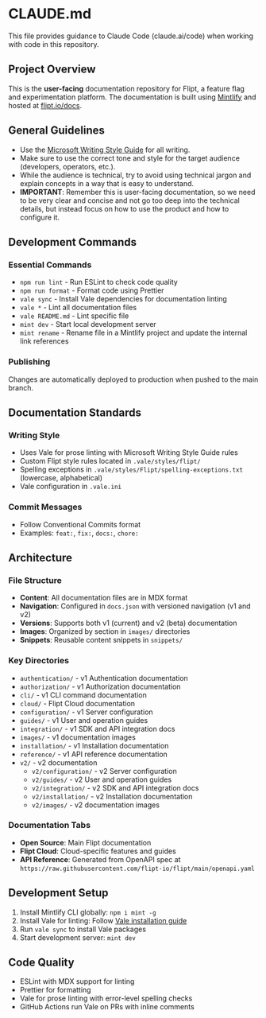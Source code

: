 # CLAUDE.md

This file provides guidance to Claude Code (claude.ai/code) when working with code in this repository.

## Project Overview

This is the **user-facing** documentation repository for Flipt, a feature flag and experimentation platform. The documentation is built using [Mintlify](https://mintlify.com/) and hosted at [flipt.io/docs](https://www.flipt.io/docs).

## General Guidelines

- Use the [Microsoft Writing Style Guide](https://learn.microsoft.com/en-us/style-guide/welcome/) for all writing.
- Make sure to use the correct tone and style for the target audience (developers, operators, etc.).
- While the audience is technical, try to avoid using technical jargon and explain concepts in a way that is easy to understand.
- **IMPORTANT**: Remember this is user-facing documentation, so we need to be very clear and concise and not go too deep into the technical details, but instead focus on how to use the product and how to configure it.

## Development Commands

### Essential Commands

- `npm run lint` - Run ESLint to check code quality
- `npm run format` - Format code using Prettier
- `vale sync` - Install Vale dependencies for documentation linting
- `vale *` - Lint all documentation files
- `vale README.md` - Lint specific file
- `mint dev` - Start local development server
- `mint rename` - Rename file in a Mintlify project and update the internal link references

### Publishing

Changes are automatically deployed to production when pushed to the main branch.

## Documentation Standards

### Writing Style

- Uses Vale for prose linting with Microsoft Writing Style Guide rules
- Custom Flipt style rules located in `.vale/styles/flipt/`
- Spelling exceptions in `.vale/styles/Flipt/spelling-exceptions.txt` (lowercase, alphabetical)
- Vale configuration in `.vale.ini`

### Commit Messages

- Follow Conventional Commits format
- Examples: `feat:`, `fix:`, `docs:`, `chore:`

## Architecture

### File Structure

- **Content**: All documentation files are in MDX format
- **Navigation**: Configured in `docs.json` with versioned navigation (v1 and v2)
- **Versions**: Supports both v1 (current) and v2 (beta) documentation
- **Images**: Organized by section in `images/` directories
- **Snippets**: Reusable content snippets in `snippets/`

### Key Directories

- `authentication/` - v1 Authentication documentation
- `authorization/` - v1 Authorization documentation
- `cli/` - v1 CLI command documentation
- `cloud/` - Flipt Cloud documentation
- `configuration/` - v1 Server configuration
- `guides/` - v1 User and operation guides
- `integration/` - v1 SDK and API integration docs
- `images/` - v1 documentation images
- `installation/` - v1 Installation documentation
- `reference/` - v1 API reference documentation
- `v2/` - v2 documentation
  - `v2/configuration/` - v2 Server configuration
  - `v2/guides/` - v2 User and operation guides
  - `v2/integration/` - v2 SDK and API integration docs
  - `v2/installation/` - v2 Installation documentation
  - `v2/images/` - v2 documentation images

### Documentation Tabs

- **Open Source**: Main Flipt documentation
- **Flipt Cloud**: Cloud-specific features and guides
- **API Reference**: Generated from OpenAPI spec at `https://raw.githubusercontent.com/flipt-io/flipt/main/openapi.yaml`

## Development Setup

1. Install Mintlify CLI globally: `npm i mint -g`
2. Install Vale for linting: Follow [Vale installation guide](https://vale.sh/docs/vale-cli/installation/)
3. Run `vale sync` to install Vale packages
4. Start development server: `mint dev`

## Code Quality

- ESLint with MDX support for linting
- Prettier for formatting
- Vale for prose linting with error-level spelling checks
- GitHub Actions run Vale on PRs with inline comments
